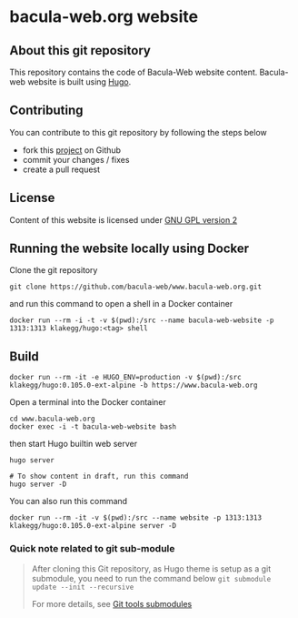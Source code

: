 # bacula-web.org website

## About this git repository

This repository contains the code of Bacula-Web website content.
Bacula-web website is built using [Hugo](https://gohugo.io/).

## Contributing

You can contribute to this git repository by following the steps below

- fork this [project](https://github.com/bacula-web/www.bacula-web.org) on Github
- commit your changes / fixes
- create a pull request

## License

Content of this website is licensed under [GNU GPL version 2](https://www.gnu.org/licenses/old-licenses/gpl-2.0.html)

## Running the website locally using Docker

Clone the git repository

```shell
git clone https://github.com/bacula-web/www.bacula-web.org.git
```

and run this command to open a shell in a Docker container

```shell
docker run --rm -i -t -v $(pwd):/src --name bacula-web-website -p 1313:1313 klakegg/hugo:<tag> shell
```

## Build

```shell
docker run --rm -it -e HUGO_ENV=production -v $(pwd):/src klakegg/hugo:0.105.0-ext-alpine -b https://www.bacula-web.org
```

Open a terminal into the Docker container

```shell
cd www.bacula-web.org
docker exec -i -t bacula-web-website bash
```

then start Hugo builtin web server

```shell
hugo server

# To show content in draft, run this command
hugo server -D
```

You can also run this command

```shell
docker run --rm -it -v $(pwd):/src --name website -p 1313:1313 klakegg/hugo:0.105.0-ext-alpine server -D
```

### Quick note related to git sub-module

> After cloning this Git repository, as Hugo theme is setup as a git submodule, you need to run the command below
> `git submodule update --init --recursive`
>
> For more details, see [Git tools submodules](https://git-scm.com/book/en/v2/Git-Tools-Submodules)
